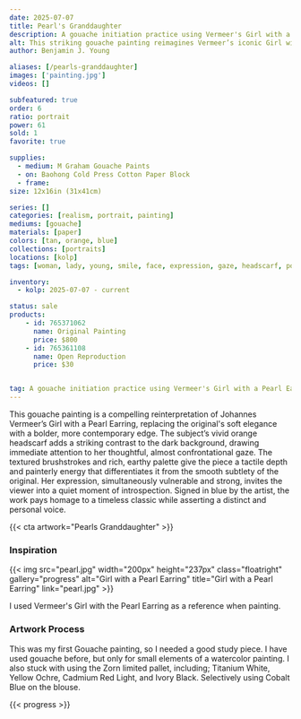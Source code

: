```yaml
---
date: 2025-07-07
title: Pearl's Granddaughter
description: A gouache initiation practice using Vermeer's Girl with a Pearl Earring as a reference.
alt: This striking gouache painting reimagines Vermeer’s iconic Girl with a Pearl Earring with a bold orange headscarf, rich textures, and expressive brushwork that brings a modern intensity to the classical pose.
author: Benjamin J. Young

aliases: [/pearls-granddaughter]
images: ['painting.jpg']
videos: []

subfeatured: true
order: 6
ratio: portrait
power: 61
sold: 1
favorite: true

supplies:
  - medium: M Graham Gouache Paints
  - on: Baohong Cold Press Cotton Paper Block
  - frame: 
size: 12x16in (31x41cm)

series: []
categories: [realism, portrait, painting]
mediums: [gouache]
materials: [paper]
colors: [tan, orange, blue]
collections: [portraits]
locations: [kolp]
tags: [woman, lady, young, smile, face, expression, gaze, headscarf, pose, intense, indoors, classical]

inventory:
  - kolp: 2025-07-07 - current 

status: sale
products:
    - id: 765371062
      name: Original Painting
      price: $800
    - id: 765361108
      name: Open Reproduction
      price: $30


tag: A gouache initiation practice using Vermeer's Girl with a Pearl Earring as a reference.
---
```


This gouache painting is a compelling reinterpretation of Johannes Vermeer’s Girl with a Pearl Earring, replacing the original's soft elegance with a bolder, more contemporary edge. The subject’s vivid orange headscarf adds a striking contrast to the dark background, drawing immediate attention to her thoughtful, almost confrontational gaze. The textured brushstrokes and rich, earthy palette give the piece a tactile depth and painterly energy that differentiates it from the smooth subtlety of the original. Her expression, simultaneously vulnerable and strong, invites the viewer into a quiet moment of introspection. Signed in blue by the artist, the work pays homage to a timeless classic while asserting a distinct and personal voice.

<!--more-->

{{< cta artwork="Pearls Granddaughter" >}}

### Inspiration ###

{{< img src="pearl.jpg" width="200px" height="237px" class="floatright" gallery="progress" alt="Girl with a Pearl Earring" title="Girl with a Pearl Earring" link="pearl.jpg" >}}

I used Vermeer's Girl with the Pearl Earring as a reference when painting.

### Artwork Process ###

This was my first Gouache painting, so I needed a good study piece. I have used gouache before, but only for small elements of a watercolor painting. I also stuck with using the Zorn limited pallet, including; Titanium White, Yellow Ochre, Cadmium Red Light, and Ivory Black. Selectively using Cobalt Blue on the blouse.

{{< progress >}}